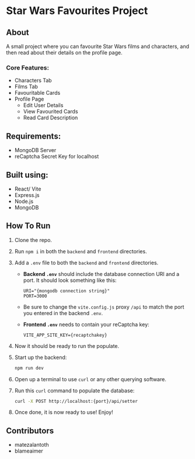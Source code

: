 # Star Wars Favourites Project

## About
A small project where you can favourite Star Wars films and characters, and then read about their details on the profile page.

### Core Features:
- Characters Tab
- Films Tab
- Favouritable Cards
- Profile Page
  - Edit User Details
  - View Favourited Cards
  - Read Card Description

## Requirements:
- MongoDB Server
- reCaptcha Secret Key for localhost

## Built using:
- React/ Vite
- Express.js
- Node.js
- MongoDB

## How To Run

1. Clone the repo.
2. Run `npm i` in both the `backend` and `frontend` directories.

3. Add a `.env` file to both the `backend` and `frontend` directories.

   - **Backend `.env`** should include the database connection URI and a port. It should look something like this:
     ```plaintext
     URI="{mongodb connection string}"
     PORT=3000
     ```
   - Be sure to change the `vite.config.js` proxy `/api` to match the port you entered in the backend `.env`.

   - **Frontend `.env`** needs to contain your reCaptcha key:
     ```plaintext
     VITE_APP_SITE_KEY={recaptchakey}
     ```

4. Now it should be ready to run the populate.

5. Start up the backend:
    ```bash
    npm run dev
    ```
6. Open up a terminal to use `curl` or any other querying software.

7. Run this `curl` command to populate the database:
    ```bash
    curl -X POST http://localhost:{port}/api/setter
    ```

8. Once done, it is now ready to use! Enjoy!

## Contributors
- matezalantoth
- blameaimer

